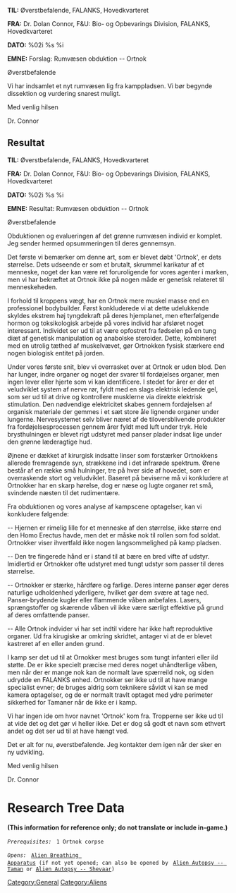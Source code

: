 **TIL:** Øverstbefalende, FALANKS, Hovedkvarteret

**FRA:** Dr. Dolan Connor, F&U: Bio- og Opbevarings Division, FALANKS,
Hovedkvarteret

**DATO:** %02i %s %i

**EMNE:** Forslag: Rumvæsen obduktion -- Ortnok

Øverstbefalende

Vi har indsamlet et nyt rumvæsen lig fra kamppladsen. Vi bør begynde
dissektion og vurdering snarest muligt.

Med venlig hilsen

Dr. Connor

## Resultat

**TIL:** Øverstbefalende, FALANKS, Hovedkvarteret

**FRA:** Dr. Dolan Connor, F&U: Bio- og Opbevarings Division, FALANKS,
Hovedkvarteret

**DATO:** %02i %s %i

**EMNE:** Resultat: Rumvæsen obduktion -- Ortnok

Øverstbefalende

Obduktionen og evalueringen af det grønne rumvæsen individ er komplet.
Jeg sender hermed opsummeringen til deres gennemsyn.

Det første vi bemærker om denne art, som er blevet døbt 'Ortnok', er
dets størrelse. Dets udseende er som et brutalt, skrummel karikatur af
et menneske, noget der kan være ret foruroligende for vores agenter i
marken, men vi har bekræftet at Ortnok ikke på nogen måde er genetisk
relateret til menneskeheden.

I forhold til kroppens vægt, har en Ortnok mere muskel masse end en
professionel bodybuilder. Først konkluderede vi at dette udelukkende
skyldes ekstrem høj tyngdekraft på deres hjemplanet, men efterfølgende
hormon og toksikologisk arbejde på vores individ har afsløret noget
interessant. Individet ser ud til at være opfostret fra fødselen på en
tung diæt af genetisk manipulation og anabolske steroider. Dette,
kombineret med en utrolig tæthed af muskelvævet, gør Ortnokken fysisk
stærkere end nogen biologisk entitet på jorden.

Under vores første snit, blev vi overrasket over at Ortnok er uden blod.
Den har lunger, indre organer og noget der svarer til fordøjelses
organer, men ingen lever eller hjerte som vi kan identificere. I stedet
for årer er der et veludviklet system af nerve rør, fyldt med en slags
elektrisk ledende gel, som ser ud til at drive og kontrollere musklerne
via direkte elektrisk stimulation. Den nødvendige elektricitet skabes
gennem fordøjelsen af organisk materiale der gemmes i et sæt store åle
lignende organer under lungerne. Nervesystemet selv bliver næret af de
tiloversblivende produkter fra fordøjelsesprocessen gennem årer fyldt
med luft under tryk. Hele brysthulningen er blevet rigt udstyret med
panser plader indsat lige under den grønne læderagtige hud.

Øjnene er dækket af kirurgisk indsatte linser som forstærker Ortnokkens
allerede fremragende syn, strækkene ind i det infrarøde spektrum. Ørene
består af en række små hulninger, tre på hver side af hovedet, som er
overraskende stort og veludviklet. Baseret på beviserne må vi konkludere
at Ortnokker har en skarp hørelse, dog er næse og lugte organer ret små,
svindende næsten til det rudimentære.

Fra obduktionen og vores analyse af kampscene optagelser, kan vi
konkludere følgende:

-- Hjernen er rimelig lille for et menneske af den størrelse, ikke
større end den Homo Erectus havde, men det er måske nok til rollen som
fod soldat. Ortnokker viser ihvertfald ikke nogen langsommelighed på
kamp pladsen.

-- Den tre fingerede hånd er i stand til at bære en bred vifte af
udstyr. Imidlertid er Ortnokker ofte udstyret med tungt udstyr som
passer til deres størrelse.

-- Ortnokker er stærke, hårdføre og farlige. Deres interne panser øger
deres naturlige udholdenhed yderligere, hvilket gør dem svære at tage
ned. Panser-brydende kugler eller flammende våben anbefales. Lasers,
sprængstoffer og skærende våben vil ikke være særligt effektive på grund
af deres omfattende panser.

-- Alle Ortnok indvider vi har set indtil videre har ikke haft
reproduktive organer. Ud fra kirugiske ar omkring skridtet, antager vi
at de er blevet kastreret af en eller anden grund.

I kamp ser det ud til at Ornokker mest bruges som tungt infanteri eller
ild støtte. De er ikke specielt præcise med deres noget uhåndterlige
våben, men når der er mange nok kan de normalt lave spærreild nok, og
siden udrydde en FALANKS enhed. Ortnokker ser ikke ud til at have mange
specialist evner; de bruges aldrig som teknikere såvidt vi kan se med
kamera optagelser, og de er normalt travlt optaget med ydre perimeter
sikkerhed for Tamaner når de ikke er i kamp.

Vi har ingen ide om hvor navnet 'Ortnok' kom fra. Tropperne ser ikke ud
til at vide det og det gør vi heller ikke. Det er dog så godt et navn
som ethvert andet og det ser ud til at have hængt ved.

Det er alt for nu, øverstbefalende. Jeg kontakter dem igen når der sker
en ny udvikling.

Med venlig hilsen

Dr. Connor

# Research Tree Data

**(This information for reference only; do not translate or include
in-game.)**

*`Prerequisites:`*
` 1 Ortnok corpse`

*`Opens:`*
` `[`Alien Breathing Apparatus`](Research/Alien_Breathing_Apparatus "wikilink")` (if not yet opened; can also be opened by`
` `[`Alien Autopsy -- Taman`](Aliens/Taman "wikilink")` or `[`Alien Autopsy -- Shevaar`](Aliens/Shevaar "wikilink")`)`

[Category:General](Category:General "wikilink")
[Category:Aliens](Category:Aliens "wikilink")